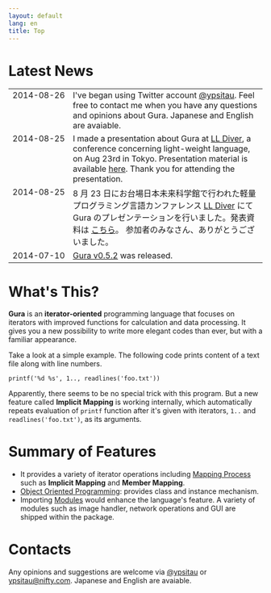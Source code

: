 ```yaml
---
layout: default
lang: en
title: Top
---
```


# Latest News

<table>

<tr><td valign="top" style="white-space:nowrap">2014-08-26</td><td>
I've began using Twitter account
<a href="https://twitter.com/ypsitau">@ypsitau</a>.
Feel free to contact me when you have any questions and opinions about Gura.
Japanese and English are avaiable.
</td></tr>

<tr><td valign="top" style="white-space:nowrap">2014-08-25</td><td>
I made a presentation about Gura at <a href="http://ll.jus.or.jp/2014/">LL Diver</a>,
a conference concerning light-weight language, on Aug 23rd in Tokyo.
Presentation material is available
<a href="Documents.html#presentation">here</a>.
Thank you for attending the presentation.
</td></tr>

<tr><td valign="top" style="white-space:nowrap">2014-08-25</td><td>
8 月 23 日にお台場日本未来科学館で行われた軽量プログラミング言語カンファレンス
<a href="http://ll.jus.or.jp/2014/">LL Diver</a> にて
Gura のプレゼンテーションを行いました。発表資料は
<a href="Documents.html#presentation">こちら</a>。
参加者のみなさん、ありがとうございました。
</td></tr>

<tr><td valign="top" style="white-space:nowrap">2014-07-10</td><td>
<a href="Download.html">Gura v0.5.2</a> was released.
</td></tr>

</table>


# What's This?

**Gura** is an **iterator-oriented** programming language
that focuses on iterators with improved functions for calculation and data processing.
It gives you a new possibility to write more elegant codes than ever,
but with a familiar appearance.

Take a look at a simple example.
The following code prints content of a text file along with line numbers.

    printf('%d %s', 1.., readlines('foo.txt'))

Apparently, there seems to be no special trick with this program.
But a new feature called **Implicit Mapping** is working internally,
which automatically repeats evaluation of `printf` function
after it's given with iterators, `1..` and `readlines('foo.txt')`, as its arguments.

# Summary of Features

* It provides a variety of iterator operations including [Mapping Process](documents/Mapping-Process.html)
  such as **Implicit Mapping** and **Member Mapping**.
* [Object Oriented Programming](documents/Object-Oriented-Programming.html):
  provides class and instance mechanism.
* Importing [Modules](documents/Module.html) would enhance the language's feature.
  A variety of modules such as image handler, network operations and GUI are shipped within the package.

# Contacts

Any opinions and suggestions are welcome via
[@ypsitau](https://twitter.com/ypsitau) or
[ypsitau@nifty.com](mailto:ypsitau@nifty.com).
Japanese and English are avaiable.

